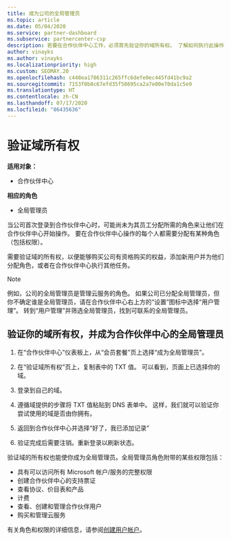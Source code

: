 ```yaml
---
title: 成为公司的全局管理员
ms.topic: article
ms.date: 05/04/2020
ms.service: partner-dashboard
ms.subservice: partnercenter-csp
description: 若要在合作伙伴中心工作，必须首先验证你的域所有权。 了解如何执行此操作，以及如何成为可以添加用户的全局管理员。
author: vinayks
ms.author: vinayks
ms.localizationpriority: high
ms.custom: SEOMAY.20
ms.openlocfilehash: c448ea1786311c265ffc6defe0ec445fd41bc9a2
ms.sourcegitcommit: 7153f0b8c67efd35f58695ca2a7e00e70da1c5e9
ms.translationtype: HT
ms.contentlocale: zh-CN
ms.lasthandoff: 07/17/2020
ms.locfileid: "86435636"
---
```

# <a name="verify-your-domain-ownership"></a>验证域所有权

**适用对象：**

- 合作伙伴中心

**相应的角色**

- 全局管理员

当公司首次登录到合作伙伴中心时，可能尚未为其员工分配所需的角色来让他们在合作伙伴中心开始操作。 要在合作伙伴中心操作的每个人都需要分配有某种角色（包括权限）。  

需要验证域的所有权，以便能够购买公司有资格购买的权益，添加新用户并为他们分配角色，或者在合作伙伴中心执行其他任务。

>[!Note]
>例如，公司的全局管理员是管理云服务的角色。 如果公司已分配全局管理员，但你不确定谁是全局管理员，请在合作伙伴中心右上方的“设置”图标中选择“用户管理”。  转到“用户管理”并筛选全局管理员，找到可联系的全局管理员。

## <a name="verify-your-domain-ownership-and-become-a-global-admin-in-partner-center"></a>验证你的域所有权，并成为合作伙伴中心的全局管理员

1. 在“合作伙伴中心”仪表板上，从“会员套餐”页上选择“成为全局管理员”。  

2. 在“验证域所有权”页上，复制表中的 TXT 值。 可以看到，页面上已选择你的域。

3. 登录到自己的域。 

4. 遵循域提供的步骤将 TXT 值粘贴到 DNS 表单中。  这样，我们就可以验证你尝试使用的域是否由你拥有。

5. 返回到合作伙伴中心并选择“好了，我已添加记录”

6. 验证完成后需要注销。重新登录以刷新状态。 

验证域的所有权也能使你成为全局管理员。全局管理员角色附带的某些权限包括：

- 具有可以访问所有 Microsoft 帐户/服务的完整权限 
- 创建合作伙伴中心的支持票证
- 查看协议、价目表和产品
- 计费
- 查看、创建和管理合作伙伴用户
- 购买和管理云服务

有关角色和权限的详细信息，请参阅[创建用户帐户](create-user-accounts-and-set-permissions.md)。 